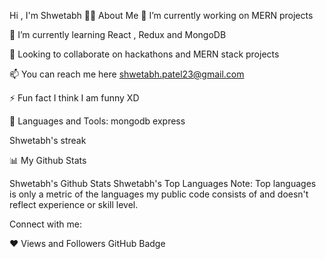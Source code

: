 Hi , I'm Shwetabh
🙋‍♂️ About Me
🔭 I’m currently working on MERN projects

🌱 I’m currently learning React , Redux and MongoDB

👯 Looking to collaborate on hackathons and MERN stack projects

📫 You can reach me here shwetabh.patel23@gmail.com

⚡ Fun fact I think I am funny XD

🚀 Languages and Tools:
        mongodb   express


Shwetabh's streak

📊 My Github Stats

Shwetabh's Github Stats Shwetabh's Top Languages
Note: Top languages is only a metric of the languages my public code consists of and doesn't reflect experience or skill level.



Connect with me:
   

❤ Views and Followers
 GitHub Badge
